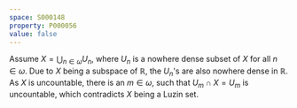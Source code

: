 ```yaml
---
space: S000148
property: P000056
value: false
---
```


Assume $X = \bigcup_{n\in \omega}U_n$, where $U_n$ is a nowhere dense subset of $X$ for all $n \in \omega$. Due to $X$ being a subspace of $\mathbb{R}$, the $U_n$'s are also nowhere dense in $\mathbb{R}$. As $X$ is uncountable, there is an $m \in \omega$, such that $U_m \cap X=U_m$ is uncountable, which contradicts $X$ being a Luzin set.
